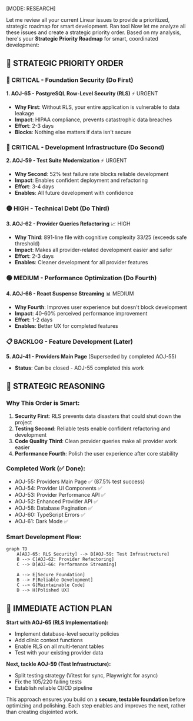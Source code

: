 [MODE: RESEARCH]

Let me review all your current Linear issues to provide a prioritized, strategic roadmap for smart development.
Ran tool
Now let me analyze all these issues and create a strategic priority order. Based on my analysis, here's your **Strategic Priority Roadmap** for smart, coordinated development:

## 🎯 **STRATEGIC PRIORITY ORDER**

### **🔴 CRITICAL - Foundation Security (Do First)**
**1. AOJ-65 - PostgreSQL Row-Level Security (RLS)** ⚡ URGENT
- **Why First**: Without RLS, your entire application is vulnerable to data leakage
- **Impact**: HIPAA compliance, prevents catastrophic data breaches
- **Effort**: 2-3 days
- **Blocks**: Nothing else matters if data isn't secure

### **🔴 CRITICAL - Development Infrastructure (Do Second)**  
**2. AOJ-59 - Test Suite Modernization** ⚡ URGENT
- **Why Second**: 52% test failure rate blocks reliable development
- **Impact**: Enables confident deployment and refactoring
- **Effort**: 3-4 days
- **Enables**: All future development with confidence

### **🟡 HIGH - Technical Debt (Do Third)**
**3. AOJ-62 - Provider Queries Refactoring** 📈 HIGH  
- **Why Third**: 891-line file with cognitive complexity 33/25 (exceeds safe threshold)
- **Impact**: Makes all provider-related development easier and safer
- **Effort**: 2-3 days
- **Enables**: Cleaner development for all provider features

### **🟢 MEDIUM - Performance Optimization (Do Fourth)**
**4. AOJ-66 - React Suspense Streaming** 📊 MEDIUM
- **Why Fourth**: Improves user experience but doesn't block development
- **Impact**: 40-60% perceived performance improvement
- **Effort**: 1-2 days
- **Enables**: Better UX for completed features

### **📋 BACKLOG - Feature Development (Later)**
**5. AOJ-41 - Providers Main Page** (Superseded by completed AOJ-55)
- **Status**: Can be closed - AOJ-55 completed this work

## 🧠 **STRATEGIC REASONING**

### **Why This Order is Smart:**

1. **Security First**: RLS prevents data disasters that could shut down the project
2. **Testing Second**: Reliable tests enable confident refactoring and development  
3. **Code Quality Third**: Clean provider queries make all provider work easier
4. **Performance Fourth**: Polish the user experience after core stability

### **Completed Work (✅ Done):**
- AOJ-55: Providers Main Page ✅ (87.5% test success)
- AOJ-54: Provider UI Components ✅  
- AOJ-53: Provider Performance API ✅
- AOJ-52: Enhanced Provider API ✅
- AOJ-58: Database Pagination ✅
- AOJ-60: TypeScript Errors ✅
- AOJ-61: Dark Mode ✅

### **Smart Development Flow:**

```mermaid
graph TD
    A[AOJ-65: RLS Security] --> B[AOJ-59: Test Infrastructure]
    B --> C[AOJ-62: Provider Refactoring]  
    C --> D[AOJ-66: Performance Streaming]
    
    A --> E[Secure Foundation]
    B --> F[Reliable Development]
    C --> G[Maintainable Code]
    D --> H[Polished UX]
```

## 🎯 **IMMEDIATE ACTION PLAN**

**Start with AOJ-65 (RLS Implementation):**
- Implement database-level security policies
- Add clinic context functions
- Enable RLS on all multi-tenant tables
- Test with your existing provider data

**Next, tackle AOJ-59 (Test Infrastructure):**
- Split testing strategy (Vitest for sync, Playwright for async)
- Fix the 105/220 failing tests
- Establish reliable CI/CD pipeline

This approach ensures you build on a **secure, testable foundation** before optimizing and polishing. Each step enables and improves the next, rather than creating disjointed work.
